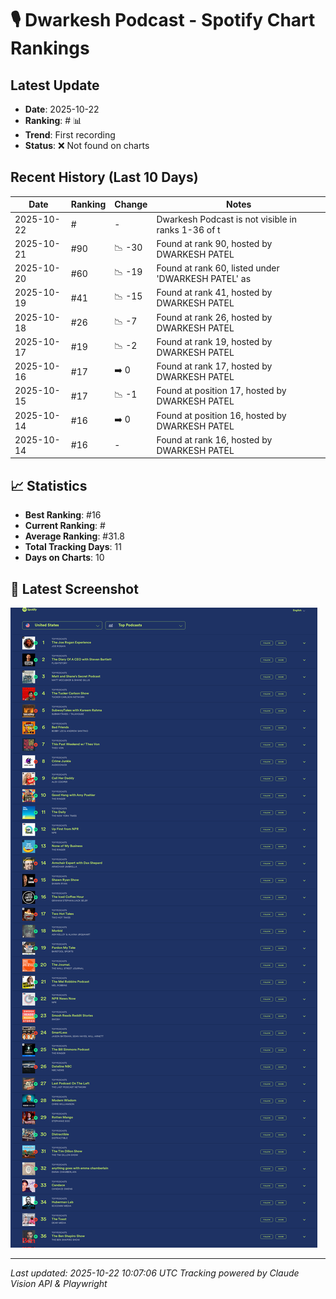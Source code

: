 # 🎙️ Dwarkesh Podcast - Spotify Chart Rankings

## Latest Update
- **Date**: 2025-10-22
- **Ranking**: # 📊
- **Trend**: First recording
- **Status**: ❌ Not found on charts

## Recent History (Last 10 Days)

| Date | Ranking | Change | Notes |
|------|---------|--------|-------|
| 2025-10-22 | # | - | Dwarkesh Podcast is not visible in ranks 1-36 of t |
| 2025-10-21 | #90 | 📉 -30 | Found at rank 90, hosted by DWARKESH PATEL |
| 2025-10-20 | #60 | 📉 -19 | Found at rank 60, listed under 'DWARKESH PATEL' as |
| 2025-10-19 | #41 | 📉 -15 | Found at rank 41, hosted by DWARKESH PATEL |
| 2025-10-18 | #26 | 📉 -7 | Found at rank 26, hosted by DWARKESH PATEL |
| 2025-10-17 | #19 | 📉 -2 | Found at rank 19, hosted by DWARKESH PATEL |
| 2025-10-16 | #17 | ➡️ 0 | Found at rank 17, hosted by DWARKESH PATEL |
| 2025-10-15 | #17 | 📉 -1 | Found at position 17, hosted by DWARKESH PATEL |
| 2025-10-14 | #16 | ➡️ 0 | Found at position 16, hosted by DWARKESH PATEL |
| 2025-10-14 | #16 | - | Found at rank 16, hosted by DWARKESH PATEL |

## 📈 Statistics
- **Best Ranking**: #16
- **Current Ranking**: #
- **Average Ranking**: #31.8
- **Total Tracking Days**: 11
- **Days on Charts**: 10

## 📸 Latest Screenshot
![Latest Chart](screenshots/chart_20251022_100648.png)

---
*Last updated: 2025-10-22 10:07:06 UTC*
*Tracking powered by Claude Vision API & Playwright*
